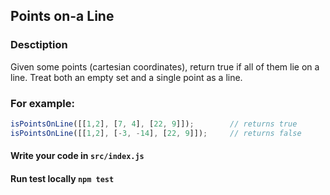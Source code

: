 ## Points on-a Line

### Desctiption
Given some points (cartesian coordinates), return true if all of them lie on a line.
Treat both an empty set and a single point as a line.

### For example:
```js
isPointsOnLine([[1,2], [7, 4], [22, 9]]);        // returns true
isPointsOnLine([[1,2], [-3, -14], [22, 9]]);     // returns false
```
#### Write your code in `src/index.js`
#### Run test locally `npm test`
